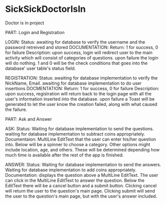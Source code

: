 SickSickDoctorIsIn
==================

Doctor is in project

PART: Login and Registration

LOGIN: 
Status:
  awaiting for database to verify the username and the password retreived and stored
DOCUMENTATION:
Return: 1 for success, 0 for failure
Description: upon success, login will redirect user to the main activity
which will consist of categories of questions. upon failure the login will do
nothing. 1 and 0 will be the check conditions that goes into the database'
user table's status field.
  
REGISTRATION:
Status:
  awaiting for database implementation to verify the NickName, Email. 
  awaiting for database implementation to do user insertions
DOCMENTATION:
Return: 1 for success, 0 for failure
Description: upon success, registration will return back to the login page
with all the user's information inserted into the database. upon failure
a Toast will be generated to let the user know the creation failed, along
with what caused the failure.

PART: Ask and Answer

ASK:
Status:
  Waiting for database implementation to send the questions.
  waiting for database implementation to subtract coins appropriately.
Documentaion:
  MultiLine EditText that the user can enter his/her question into. Below will be a spinner to choose a category. Other options might include location, age, and others. These will be determined depending how much time is available after the rest of the app is finished.
  
ANSWER:
Status:
  Waiting for database implementation to send the answers.
  Waiting for database implementation to add coins appropriately.
Documentation:
  displays the question above a MultiLine EditText. The user can click in the MultiLine EditText to answer the question. Below the EditText there will be a cancel button and a submit button. Clicking cancel will return the user to the question's main page. Clicking submit will send the user to the question's main page, but with the user's answer included.
